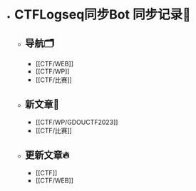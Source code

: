 - # CTFLogseq同步Bot 同步记录🤖
	- ## 导航🗂️
		- [[CTF/WEB]]
		- [[CTF/WP]]
		- [[CTF/比赛]]
	- ## 新文章🎉
		- [[CTF/WP/GDOUCTF2023]]
		- [[CTF/比赛]]
	- ## 更新文章🔥
		- [[CTF]]
		- [[CTF/WEB]]